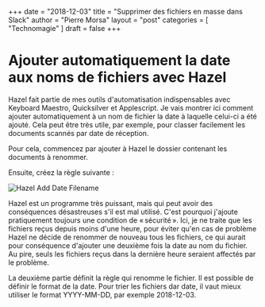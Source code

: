 +++
date       = "2018-12-03"
title      = "Supprimer des fichiers en masse dans Slack"
author     = "Pierre Morsa"
layout     = "post"
categories = [ "Technomagie" ]
draft      = false
+++
# Ajouter automatiquement la date aux noms de fichiers avec Hazel
Hazel fait partie de mes outils d'automatisation indispensables avec Keyboard Maestro, Quicksilver et Applescript. Je vais montrer ici comment ajouter automatiquement à un nom de fichier la date à laquelle celui-ci a été ajouté. Cela peut être très utile, par exemple, pour classer facilement les documents scannés par date de réception.

Pour cela, commencez par ajouter à Hazel le dossier contenant les documents à renommer.

Ensuite, créez la règle suivante :

![Hazel Add Date Filename](/pictures/2018/12/hazel-add-date-filename.jpg)

Hazel est un programme très puissant, mais qui peut avoir des conséquences désastreuses s'il est mal utilisé. C'est pourquoi j'ajoute pratiquement toujours une condition de « sécurité ». Ici, je ne traite que les fichiers reçus depuis moins d'une heure, pour éviter qu'en cas de problème Hazel ne décide de renommer de nouveau tous les fichiers, ce qui aurait pour conséquence d'ajouter une deuxième fois la date au nom du fichier. Au pire, seuls les fichiers reçus dans la dernière heure seraient affectés par le problème.

La deuxième partie définit la règle qui renomme le fichier. Il est possible de définir le format de la date. Pour trier les fichiers dar date, il vaut mieux utiliser le format YYYY-MM-DD, par exemple 2018-12-03.


 
